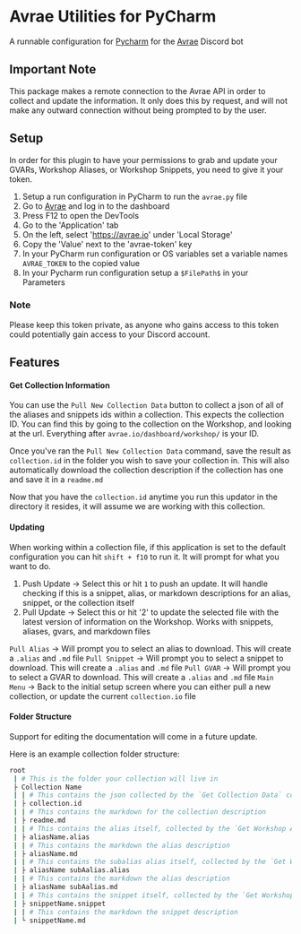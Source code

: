 # Avrae Utilities for PyCharm
A runnable configuration for [Pycharm](https://www.jetbrains.com/pycharm/) for the [Avrae](https://avrae.io/) Discord bot

## Important Note
This package makes a remote connection to the Avrae API in order to collect and update the information. It only does this by request, and will not make any outward connection without being prompted to by the user.

## Setup
In order for this plugin to have your permissions to grab and update your GVARs, Workshop Aliases, or Workshop Snippets, you need to give it your token.

1. Setup a run configuration in PyCharm to run the ``avrae.py`` file
2. Go to [Avrae](https://avrae.io) and log in to the dashboard
3. Press F12 to open the DevTools
4. Go to the 'Application' tab
5. On the left, select 'https://avrae.io' under 'Local Storage'
6. Copy the 'Value' next to the 'avrae-token' key
7. In your PyCharm run configuration or OS variables set a variable names ``AVRAE_TOKEN`` to the copied value
8. In your Pycharm run configuration setup a ``$FilePath$`` in your Parameters

### Note
Please keep this token private, as anyone who gains access to this token could potentially gain access to your Discord account.

## Features

#### Get Collection Information
You can use the ``Pull New Collection Data`` button to collect a json of all of the aliases and snippets ids within a collection. This expects the collection ID. You can find this by going to the collection on the Workshop, and looking at the url. Everything after ``avrae.io/dashboard/workshop/`` is your ID.

Once you've ran the ``Pull New Collection Data`` command, save the result as `collection.id` in the folder you wish to save your collection in. This will also automatically download the collection description if the collection has one and save it in a `readme.md`

Now that you have the `collection.id` anytime you run this updator in the directory it resides, it will assume we are working with this collection.

#### Updating 
When working within a collection file, if this application is set to the default configuration you can hit `shift + f10` to run it. It will prompt for what you want to do.

1. Push Update -> Select this or hit `1` to push an update. It will handle checking if this is a snippet, alias, or markdown descriptions for an alias, snippet, or the collection itself 
2. Pull Update -> Select this or hit '2' to update the selected file with the latest version of information on the Workshop. Works with snippets, aliases, gvars, and markdown files

`Pull Alias` -> Will prompt you to select an alias to download. This will create a `.alias` and `.md` file
`Pull Snippet` -> Will prompt you to select a snippet to download. This will create a `.alias` and `.md` file
`Pull GVAR` -> Will prompt you to select a GVAR to download. This will create a `.alias` and `.md` file
`Main Menu` -> Back to the initial setup screen where you can either pull a new collection, or update the current `collection.io` file

#### Folder Structure
Support for editing the documentation will come in a future update.

Here is an example collection folder structure:
```bash
root
 | # This is the folder your collection will live in
 ├ Collection Name
 | | # This contains the json collected by the `Get Collection Data` command
 | ├ collection.id 
 | | # This contains the markdown for the collection description
 | ├ readme.md 
 | | # This contains the alias itself, collected by the `Get Workshop Alias` command, and updated with the `Update Workshop Alias` command
 | ├ aliasName.alias 
 | | # This contains the markdown the alias description
 | ├ aliasName.md 
 | | # This contains the subalias alias itself, collected by the `Get Workshop Alias` command, and updated with the `Update Workshop Alias` command
 | ├ aliasName subAalias.alias 
 | | # This contains the markdown the alias description
 | ├ aliasName subAalias.md 
 | | # This contains the snippet itself, collected by the `Get Workshop Snippet` command, and updated with the `Update Workshop Snippet` command
 | ├ snippetName.snippet 
 | | # This contains the markdown the snippet description
 | └ snippetName.md 
```